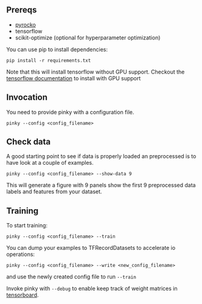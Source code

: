 Prereqs
-------

 - [pyrocko](https://pyrocko.org/)
 - tensorflow
 - scikit-optimize (optional for hyperparameter optimization)

You can use pip to install dependencies:

    pip install -r requirements.txt

Note that this will install tensorflow without GPU support. Checkout the [tensorflow documentation](https://www.tensorflow.org/install/pip) to install with GPU support


Invocation
----------

You need to provide pinky with a configuration file.

    pinky --config <config_filename>


Check data
----------

A good starting point to see if data is properly loaded an preprocessed is to
have look at a couple of examples.

    pinky --config <config_filename> --show-data 9

This will generate a figure with 9 panels show the first 9 preprocessed data labels and
features from your dataset.


Training
--------

To start training:

    pinky --config <config_filename> --train

You can dump your examples to TFRecordDatasets to accelerate io operations:

    pinky --config <config_filename> --write <new_config_filename>

and use the newly created config file to run `--train`

Invoke pinky with `--debug` to enable keep track of weight matrices in
[tensorboard](https://www.tensorflow.org/guide/summaries_and_tensorboard).
